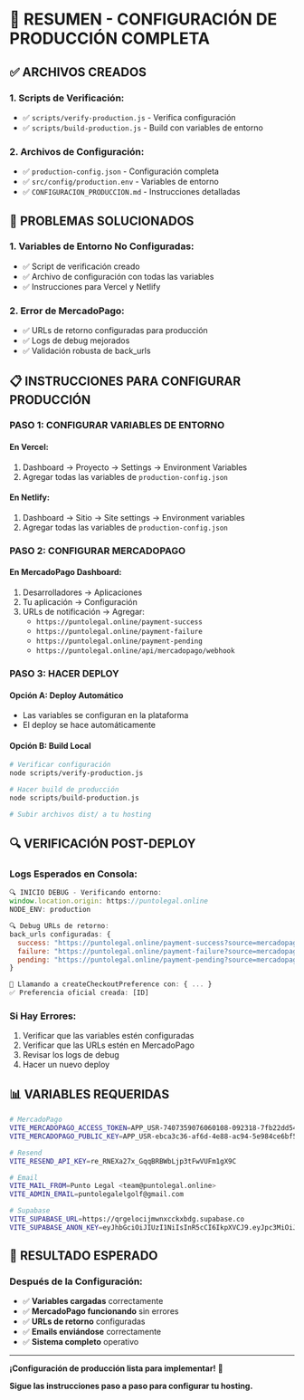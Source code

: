 # 🚀 RESUMEN - CONFIGURACIÓN DE PRODUCCIÓN COMPLETA

## ✅ **ARCHIVOS CREADOS**

### **1. Scripts de Verificación:**
- ✅ `scripts/verify-production.js` - Verifica configuración
- ✅ `scripts/build-production.js` - Build con variables de entorno

### **2. Archivos de Configuración:**
- ✅ `production-config.json` - Configuración completa
- ✅ `src/config/production.env` - Variables de entorno
- ✅ `CONFIGURACION_PRODUCCION.md` - Instrucciones detalladas

## 🔧 **PROBLEMAS SOLUCIONADOS**

### **1. Variables de Entorno No Configuradas:**
- ✅ Script de verificación creado
- ✅ Archivo de configuración con todas las variables
- ✅ Instrucciones para Vercel y Netlify

### **2. Error de MercadoPago:**
- ✅ URLs de retorno configuradas para producción
- ✅ Logs de debug mejorados
- ✅ Validación robusta de back_urls

## 📋 **INSTRUCCIONES PARA CONFIGURAR PRODUCCIÓN**

### **PASO 1: CONFIGURAR VARIABLES DE ENTORNO**

#### **En Vercel:**
1. Dashboard → Proyecto → Settings → Environment Variables
2. Agregar todas las variables de `production-config.json`

#### **En Netlify:**
1. Dashboard → Sitio → Site settings → Environment variables
2. Agregar todas las variables de `production-config.json`

### **PASO 2: CONFIGURAR MERCADOPAGO**

#### **En MercadoPago Dashboard:**
1. Desarrolladores → Aplicaciones
2. Tu aplicación → Configuración
3. URLs de notificación → Agregar:
   - `https://puntolegal.online/payment-success`
   - `https://puntolegal.online/payment-failure`
   - `https://puntolegal.online/payment-pending`
   - `https://puntolegal.online/api/mercadopago/webhook`

### **PASO 3: HACER DEPLOY**

#### **Opción A: Deploy Automático**
- Las variables se configuran en la plataforma
- El deploy se hace automáticamente

#### **Opción B: Build Local**
```bash
# Verificar configuración
node scripts/verify-production.js

# Hacer build de producción
node scripts/build-production.js

# Subir archivos dist/ a tu hosting
```

## 🔍 **VERIFICACIÓN POST-DEPLOY**

### **Logs Esperados en Consola:**
```javascript
🔍 INICIO DEBUG - Verificando entorno:
window.location.origin: https://puntolegal.online
NODE_ENV: production

🔍 Debug URLs de retorno:
back_urls configuradas: {
  success: "https://puntolegal.online/payment-success?source=mercadopago",
  failure: "https://puntolegal.online/payment-failure?source=mercadopago",
  pending: "https://puntolegal.online/payment-pending?source=mercadopago"
}

🚀 Llamando a createCheckoutPreference con: { ... }
✅ Preferencia oficial creada: [ID]
```

### **Si Hay Errores:**
1. Verificar que las variables estén configuradas
2. Verificar que las URLs estén en MercadoPago
3. Revisar los logs de debug
4. Hacer un nuevo deploy

## 📊 **VARIABLES REQUERIDAS**

```bash
# MercadoPago
VITE_MERCADOPAGO_ACCESS_TOKEN=APP_USR-7407359076060108-092318-7fb22dd54bc0d3e4a42accab058e8a3e-229698947
VITE_MERCADOPAGO_PUBLIC_KEY=APP_USR-ebca3c36-af6d-4e88-ac94-5e984ce6bf5e

# Resend
VITE_RESEND_API_KEY=re_RNEXa27x_GqqBRBWbLjp3tFwVUFm1gX9C

# Email
VITE_MAIL_FROM=Punto Legal <team@puntolegal.online>
VITE_ADMIN_EMAIL=puntolegalelgolf@gmail.com

# Supabase
VITE_SUPABASE_URL=https://qrgelocijmwnxcckxbdg.supabase.co
VITE_SUPABASE_ANON_KEY=eyJhbGciOiJIUzI1NiIsInR5cCI6IkpXVCJ9.eyJpc3MiOiJzdXBhYmFzZSIsInJlZiI6InFyZ2Vsb2Npam13bnhjY2t4YmRnIiwicm9sZSI6ImFub24iLCJpYXQiOjE3NTc4MDI0MjksImV4cCI6MjA3MzM3ODQyOX0.0q_3bb8bKR8VVZZAK_hYvhvLSTaU1iozmO5fKALjbI
```

## 🎯 **RESULTADO ESPERADO**

### **Después de la Configuración:**
- ✅ **Variables cargadas** correctamente
- ✅ **MercadoPago funcionando** sin errores
- ✅ **URLs de retorno** configuradas
- ✅ **Emails enviándose** correctamente
- ✅ **Sistema completo** operativo

---

**¡Configuración de producción lista para implementar!** 🚀

**Sigue las instrucciones paso a paso para configurar tu hosting.**
